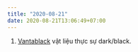 ```yaml
---
title: "2020-08-21"
date: 2020-08-21T13:06:49+07:00
---
```


1. [Vantablack](https://en.wikipedia.org/wiki/Vantablack) vật liệu thực sự dark/black.
